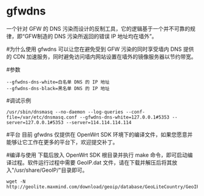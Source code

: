# gfwdns
一个针对 GFW 的 DNS 污染而设计的反制工具，它的逻辑基于一个并不可靠的规律，即“GFW制造的 DNS 污染所返回的错误 IP 地址均在墙外”。

#为什么使用
gfwdns 可以让您在避免受到 GFW 污染的同时享受墙内 DNS 提供的 CDN 加速服务，同时避免访问墙内网站设置在墙外的镜像服务器以节约带宽。

#参数
```
--gfwdns-dns-white=白名单 DNS 的 IP 地址
--gfwdns-dns-black=黑名单 DNS 的 IP 地址
```
#调试示例
```
/usr/sbin/dnsmasq --no-daemon --log-queries --conf-file=/var/etc/dnsmasq.conf --gfwdns-dns-white=127.0.0.1#5353 --server=127.0.0.1#5353 --server=114.114.114.114
```  

#平台
目前 gfwdns 仅提供在 OpenWrt SDK 环境下的编译文件，如果您愿意并能够让它工作在更多的平台下，欢迎提交补丁。

#编译与使用
下载后放入 OpenWrt SDK 根目录并执行 make 命令，即可启动编译过程。软件运行过程中需要 GeoIP.dat 文件，请在下载并解压后将其放入"/usr/share/GeoIP/"目录即可。
```
wget -N http://geolite.maxmind.com/download/geoip/database/GeoLiteCountry/GeoIP.dat.gz
```
